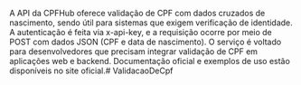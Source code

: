 A API da CPFHub oferece validação de CPF com dados cruzados de nascimento, sendo útil para sistemas que exigem verificação de identidade. A autenticação é feita via x-api-key, e a requisição ocorre por meio de POST com dados JSON (CPF e data de nascimento). O serviço é voltado para desenvolvedores que precisam integrar validação de CPF em aplicações web e backend. Documentação oficial e exemplos de uso estão disponíveis no site oficial.# ValidacaoDeCpf
